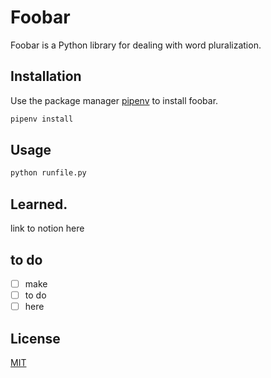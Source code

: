 # Foobar

Foobar is a Python library for dealing with word pluralization.

## Installation

Use the package manager [pipenv](hhttps://github.com/pypa/pipenv) to install foobar.

```bash
pipenv install
```

## Usage

```python
python runfile.py
```

## Learned. 
link to notion here

## to do 
- [ ] make 
- [ ] to do 
- [ ] here 

## License
[MIT](https://choosealicense.com/licenses/mit/)